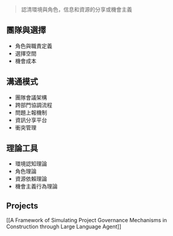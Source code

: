 

>認清環境與角色，信息和資源的分享或機會主義

## 團隊與選擇
- 角色與職責定義
- 選擇空間
- 機會成本

## 溝通模式
- 團隊會議架構
- 跨部門協調流程
- 問題上報機制
- 資訊分享平台
- 衝突管理

## 理論工具
- 環境認知理論
- 角色理論
- 資源依賴理論
- 機會主義行為理論

## Projects
[[A Framework of Simulating Project Governance Mechanisms in Construction through Large Language Agent]]
